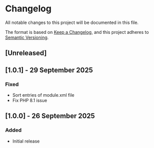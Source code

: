 # Changelog
All notable changes to this project will be documented in this file.

The format is based on [Keep a Changelog](https://keepachangelog.com/en/1.0.0/),
and this project adheres to [Semantic Versioning](https://semver.org/spec/v2.0.0.html).

## [Unreleased]

## [1.0.1] - 29 September 2025
### Fixed
- Sort entries of module.xml file
- Fix PHP 8.1 issue

## [1.0.0] - 26 September 2025
### Added
- Initial release
